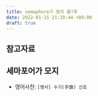 ```yaml
---
title: semaphore가 뭔지 몰?루
date: 2022-01-15 21:18:44 +09:00
draft: true
---
```


## 참고자료

## 세마포어가 모지

- 영어사전: `[명사] 수기(手旗) 신호`